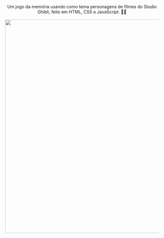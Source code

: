 <div align="center">
Um jogo da memória usando como tema personagens de filmes do Studio Ghibli, feito em HTML, CSS e JavaScript. 💜🌸
</div><br>

<div align="center">
 <img src="https://user-images.githubusercontent.com/92797194/179832136-0deb1f55-0a4a-4e33-b9ec-7dba6eff5e81.png" width="700px"/>
</div>
